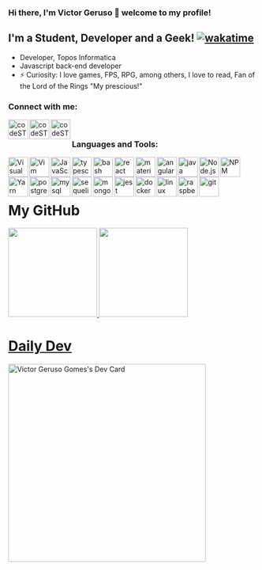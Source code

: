 ### Hi there, I'm Victor Geruso 👋 welcome to my profile!

## I'm a Student, Developer and a Geek! [![wakatime](https://wakatime.com/badge/user/ea23585a-b22a-499a-b003-910668d5c474.svg)](https://wakatime.com/@ea23585a-b22a-499a-b003-910668d5c474)

- Developer, Topos Informatica
- Javascript back-end developer
- ⚡ Curiosity: I love games, FPS, RPG, among others, I love to read, Fan of the Lord of the Rings "My prescious!"

### Connect with me:

[<img align="left" alt="codeSTACKr | Twitter" width="40px" src="https://cdn.jsdelivr.net/gh/devicons/devicon/icons/twitter/twitter-original.svg" />][twitter]
[<img align="left" alt="codeSTACKr | LinkedIn" width="40px" src="https://cdn.jsdelivr.net/gh/devicons/devicon/icons/linkedin/linkedin-original.svg" />][linkedin]
[<img align="left" alt="codeSTACKr | Instagram" width="40px" src="https://image.flaticon.com/icons/png/512/174/174855.png" />][instagram]

<br />

### Languages and Tools:

<img align="left" alt="Visual Studio Code" width="40px" src="https://cdn.jsdelivr.net/gh/devicons/devicon/icons/vscode/vscode-original.svg" />
<img align="left" alt="Vim" width="40px" src="https://cdn.jsdelivr.net/gh/devicons/devicon/icons/vim/vim-original.svg" />
<img align="left" alt="JavaScript" width="40px" src="https://cdn.jsdelivr.net/gh/devicons/devicon/icons/javascript/javascript-plain.svg" />
<img align="left" alt="typescript" width="40px" src="https://cdn.jsdelivr.net/gh/devicons/devicon/icons/typescript/typescript-plain.svg" />
<img align="left" alt="bash" width="40px" src="https://cdn.jsdelivr.net/gh/devicons/devicon/icons/bash/bash-original.svg" />
<img align="left" alt="react" width="40px" src="https://cdn.jsdelivr.net/gh/devicons/devicon/icons/react/react-original.svg" />
<img align="left" alt="material-ui" width="40px" src="https://cdn.jsdelivr.net/gh/devicons/devicon/icons/materialui/materialui-original.svg" />
<img align="left" alt="angular" width="40px" src="https://cdn.jsdelivr.net/gh/devicons/devicon/icons/angularjs/angularjs-plain.svg" />
<img align="left" alt="java" width="40px" src="https://cdn.jsdelivr.net/gh/devicons/devicon/icons/java/java-plain.svg" />
<img align="left" alt="Node.js" width="40px" src="https://cdn.jsdelivr.net/gh/devicons/devicon/icons/nodejs/nodejs-plain.svg" />
<img align="left" alt="NPM" width="40px" src="https://cdn.jsdelivr.net/gh/devicons/devicon/icons/npm/npm-original-wordmark.svg" />
<img align="left" alt="Yarn" width="40px" src="https://cdn.jsdelivr.net/gh/devicons/devicon/icons/yarn/yarn-original.svg" />
<img align="left" alt="postgresql" width="40px" src="https://cdn.jsdelivr.net/gh/devicons/devicon/icons/postgresql/postgresql-plain.svg" />
<img align="left" alt="mysql" width="40px" src="https://cdn.jsdelivr.net/gh/devicons/devicon/icons/mysql/mysql-plain.svg" />
<img align="left" alt="sequelize" width="40px" src="https://cdn.jsdelivr.net/gh/devicons/devicon/icons/sequelize/sequelize-original.svg" />
<img align="left" alt="mongodb" width="40px" src="https://cdn.jsdelivr.net/gh/devicons/devicon/icons/mongodb/mongodb-plain.svg" />
<img align="left" alt="jest" width="40px" src="https://cdn.jsdelivr.net/gh/devicons/devicon/icons/jest/jest-plain.svg" />
<img align="left" alt="docker" width="40px" src="https://cdn.jsdelivr.net/gh/devicons/devicon/icons/docker/docker-original-wordmark.svg" />
<img align="left" alt="linux" width="40px" src="https://cdn.jsdelivr.net/gh/devicons/devicon/icons/linux/linux-plain.svg" />
<img align="left" alt="raspberry" width="40px" src="https://cdn.jsdelivr.net/gh/devicons/devicon/icons/raspberrypi/raspberrypi-original.svg" />
<img align="left" alt="git" width="40px" src="https://cdn.jsdelivr.net/gh/devicons/devicon/icons/git/git-plain.svg" />

<br />
<br />
<br />

<h1>My GitHub</h1>
<div>
  <a href="https://github.com/vgeruso">
  <img height="180em" src="https://github-readme-stats.vercel.app/api?username=vgeruso&show_icons=true&theme=dark&include_all_commits=true&count_private=true"/>
  <img height="180em" src="https://github-readme-stats.vercel.app/api/top-langs/?username=vgeruso&layout=compact&langs_count=7&theme=dark"/>
</div>
  
<h1>Daily Dev</h1>

<a href="https://app.daily.dev/vgeruso"><img src="https://api.daily.dev/devcards/7b6458bde8264469ab644839f8f3df65.png?r=h3y" width="400" alt="Victor Geruso Gomes's Dev Card"/></a>

[twitter]: https://twitter.com/vgeruso
[instagram]: https://www.instagram.com/victorgeruso/
[linkedin]: https://www.linkedin.com/in/victor-geruso-gomes-654a8111a/
